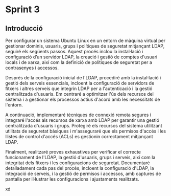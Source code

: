 # Sprint 3

## **Introducció**

Per configurar un sistema Ubuntu Linux en un entorn de màquina virtual per gestionar dominis, usuaris, grups i polítiques de seguretat mitjançant LDAP, seguiré els següents passos. Aquest procés inclou la instal·lació i configuració d’un servidor LDAP, la creació i gestió de comptes d'usuari locals i de xarxa, així com la definició de polítiques de seguretat per a contrasenyes i accessos.

Després de la configuració inicial de l'LDAP, procediré amb la instal·lació i gestió dels serveis essencials, incloent la configuració de servidors de fitxers i altres serveis que integrin LDAP per a l'autenticació i la gestió centralitzada d'usuaris. Em centraré a optimitzar l'ús dels recursos del sistema i a gestionar els processos actius d'acord amb les necessitats de l'entorn.



A continuació, implementaré tècniques de connexió remota segures i integraré l'accés als recursos de xarxa amb LDAP per garantir una gestió centralitzada d'usuaris i grups. Protegiré els recursos del sistema utilitzant utilitats de seguretat bàsiques i m'asseguraré que els permisos d'accés i les llistes de control d'accés (ACLs) es gestionin correctament mitjançant LDAP.

Finalment, realitzaré proves exhaustives per verificar el correcte funcionament de l'LDAP, la gestió d'usuaris, grups i serveis, així com la integritat dels fitxers i les configuracions de seguretat. Documentaré detalladament cada pas del procés, incloent la configuració d'LDAP, la integració de serveis, i la gestió de permisos i accessos, amb captures de pantalla per il·lustrar les configuracions i ajustaments realitzats.


xd
